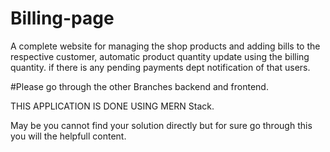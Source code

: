 # Billing-page
A complete website for managing the shop products and adding bills to the respective customer, automatic product quantity update using the billing quantity. if there is any pending payments dept notification of that users.

#Please go through the other Branches backend and frontend.

THIS APPLICATION IS DONE USING MERN Stack.

May be you cannot find your solution directly but for sure go through this you will the helpfull content.
